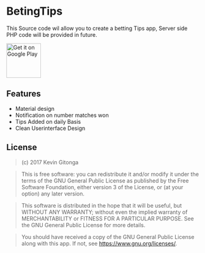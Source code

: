 # BetingTips
This Source code wil allow you to create a betting Tips app, Server side PHP code will be provided in future.


<a href='https://play.google.com/store/apps/details?id=ke.co.ipandasoft.betintips&pcampaignid=MKT-Other-global-all-co-prtnr-py-PartBadge-Mar2515-1'><img alt='Get it on Google Play' src='https://play.google.com/intl/en_us/badges/images/generic/en_badge_web_generic.png' height=90px/></a>

## Features
- Material design
- Notification on number matches won
- Tips Added on daily Basis
- Clean Userinterface Design



## License

>(c) 2017 Kevin Gitonga 

>This is free software: you can redistribute it and/or modify it under the terms of the GNU General Public License as published by the Free Software Foundation, either version 3 of the License, or (at your option) any later version. 

>This software is distributed in the hope that it will be useful, but WITHOUT ANY WARRANTY; without even the implied warranty of MERCHANTABILITY or FITNESS FOR A PARTICULAR PURPOSE. See the GNU General Public License for more details. 

>You should have received a copy of the GNU General Public License along with this app. If not, see <https://www.gnu.org/licenses/>.
